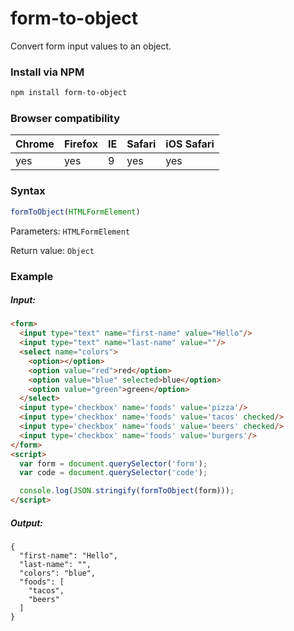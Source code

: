 # form-to-object

Convert form input values to an object.

### Install via NPM
```bash
npm install form-to-object
```

### Browser compatibility

Chrome | Firefox | IE | Safari | iOS Safari 
------ | --------|----|--------|------------
yes    | yes     | 9  | yes    | yes        

### Syntax

```js
formToObject(HTMLFormElement)
```

Parameters: `HTMLFormElement`

Return value: `Object`

### Example 

##### Input:

```html
<form>
  <input type="text" name="first-name" value="Hello"/>
  <input type="text" name="last-name" value=""/>
  <select name="colors">
    <option></option>
    <option value="red">red</option>
    <option value="blue" selected>blue</option>
    <option value="green">green</option>
  </select>
  <input type='checkbox' name='foods' value='pizza'/>
  <input type='checkbox' name='foods' value='tacos' checked/>
  <input type='checkbox' name='foods' value='beers' checked/>
  <input type='checkbox' name='foods' value='burgers'/>
</form>
<script>
  var form = document.querySelector('form');
  var code = document.querySelector('code');

  console.log(JSON.stringify(formToObject(form)));
</script>
```

##### Output:

```text
{
  "first-name": "Hello",
  "last-name": "",
  "colors": "blue",
  "foods": [
    "tacos",
    "beers"
  ]
}
```